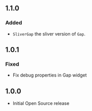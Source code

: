 ## 1.1.0
### Added
- `SliverGap` the sliver version of `Gap`.

## 1.0.1
### Fixed
- Fix debug properties in Gap widget

## 1.0.0
- Initial Open Source release